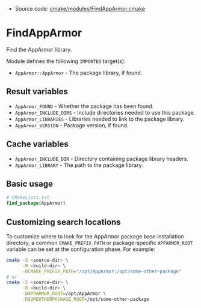 <!-- This is auto-generated file. -->
* Source code: [cmake/modules/FindAppArmor.cmake](https://github.com/petk/php-build-system/blob/master/cmake/cmake/modules/FindAppArmor.cmake)

# FindAppArmor

Find the AppArmor library.

Module defines the following `IMPORTED` target(s):

* `AppArmor::AppArmor` - The package library, if found.

## Result variables

* `AppArmor_FOUND` - Whether the package has been found.
* `AppArmor_INCLUDE_DIRS` - Include directories needed to use this package.
* `AppArmor_LIBRARIES` - Libraries needed to link to the package library.
* `AppArmor_VERSION` - Package version, if found.

## Cache variables

* `AppArmor_INCLUDE_DIR` - Directory containing package library headers.
* `AppArmor_LIBRARY` - The path to the package library.

## Basic usage

```cmake
# CMakeLists.txt
find_package(AppArmor)
```

## Customizing search locations

To customize where to look for the AppArmor package base
installation directory, a common `CMAKE_PREFIX_PATH` or
package-specific `APPARMOR_ROOT` variable can be set at
the configuration phase. For example:

```sh
cmake -S <source-dir> \
      -B <build-dir> \
      -DCMAKE_PREFIX_PATH="/opt/AppArmor;/opt/some-other-package"
# or
cmake -S <source-dir> \
      -B <build-dir> \
      -DAPPARMOR_ROOT=/opt/AppArmor \
      -DSOMEOTHERPACKAGE_ROOT=/opt/some-other-package
```
